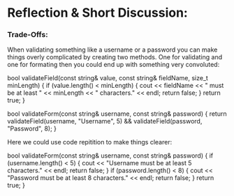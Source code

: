 # Reflection & Short Discussion:

### Trade-Offs:

When validating something like a username or a password you can make things overly complicated
by creating two methods. One for validating and one for formating then you could end up with 
something very convoluted:

bool validateField(const string& value, const string& fieldName, size_t minLength) {
    if (value.length() < minLength) {
        cout << fieldName << " must be at least " << minLength << " characters." << endl;
        return false;
    }
    return true;
}

bool validateForm(const string& username, const string& password) {
    return validateField(username, "Username", 5) &&
           validateField(password, "Password", 8);
}

Here we could use code repitition to make things clearer:

bool validateForm(const string& username, const string& password) {
    if (username.length() < 5) {
        cout << "Username must be at least 5 characters." << endl;
        return false;
    }
    if (password.length() < 8) {
        cout << "Password must be at least 8 characters." << endl;
        return false;
    }
    return true;
}

